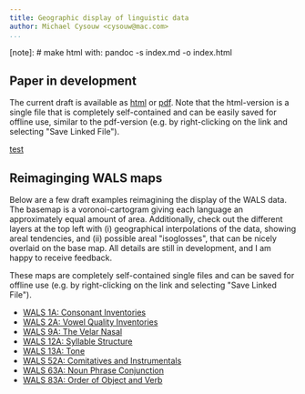 ```yaml
---
title: Geographic display of linguistic data
author: Michael Cysouw <cysouw@mac.com>
...
```


[note]: # make html with: pandoc -s index.md -o index.html

## Paper in development

The current draft is available as [html](paper.html) or [pdf](paper.pdf). Note that the html-version is a single file that is completely self-contained and can be easily saved for offline use, similar to the pdf-version (e.g. by right-clicking on the link and selecting "Save Linked File").

[test](paper.html.br)

## Reimaginging WALS maps

Below are a few draft examples reimagining the display of the WALS data. The basemap is a voronoi-cartogram giving each language an approximately equal amount of area. Additionally, check out the different layers at the top left with (i) geographical interpolations of the data, showing areal tendencies, and (ii) possible areal "isoglosses", that can be nicely overlaid on the base map. All details are still in development, and I am happy to receive feedback.

These maps are completely self-contained single files and can be saved for offline use (e.g. by right-clicking on the link and selecting "Save Linked File").

- [WALS 1A: Consonant Inventories](WALS/WALS1A.html)
- [WALS 2A: Vowel Quality Inventories](WALS/WALS2A.html)
- [WALS 9A: The Velar Nasal](WALS/WALS9A.html)
- [WALS 12A: Syllable Structure](WALS/WALS12A.html)
- [WALS 13A: Tone](WALS/WALS13A.html)
- [WALS 52A: Comitatives and Instrumentals](WALS/WALS52A.html)
- [WALS 63A: Noun Phrase Conjunction](WALS/WALS63A.html)
- [WALS 83A: Order of Object and Verb](WALS/WALS83A.html)
